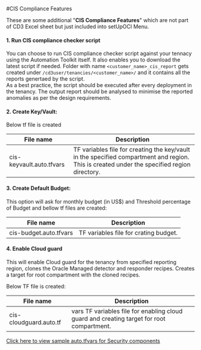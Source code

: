 #CIS Compliance Features

These are some additional "**CIS Compliance Features**" which are not part of CD3 Excel sheet but just included into setUpOCI Menu.

#### **1. Run CIS compliance checker script**

You can choose to run CIS compliance checker script against your tennacy using the Automation Toolkit itself. It also enables you to download the latest script if needed. Folder with name ```<customer_name>_cis_report``` gets created under ```/cd3user/tenancies/<customer_name>/``` and it contains all the reports genertaed by the script.
<br>As a best practice, the script should be executed after every deployment in the tenancy. The output report should be analysed to minimise the reported anomalies as per the design requirements.

#### **2. Create Key/Vault:**

Below tf file is created
    
| File name | Description|
|---|---|
|cis-keyvault.auto.tfvars |TF variables file for creating the key/vault in the specified compartment and region. This is created under the specified region directory.|


#### **3. Create Default Budget:**

This option will ask for monthly budget (in US$) and Threshold percentage of Budget and bellow tf files are created:

| File name | Description|
|---|---|
|cis-budget.auto.tfvars |TF variables file for crating budget.|

#### **4. Enable Cloud guard**

This will enable Cloud guard for the tenancy from specified reporting region, clones the Oracle Managed detector and responder recipes. Creates a target for root compartment with the cloned recipes.

Below TF file is created:

| File name | Description|
|---|---|
|cis-cloudguard.auto.tf |vars TF variables file for enabling cloud guard and creating target for root compartment. |

<a href="../terraform/security">Click here to view sample auto.tfvars for Security components </a> 


